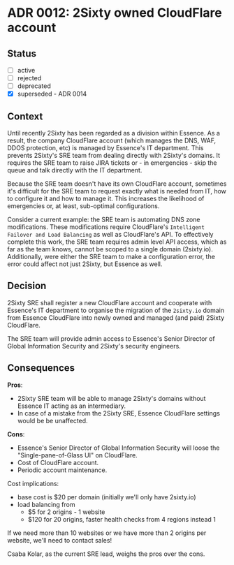 <!-- File format adr/adr-0000-project-keyword-YYYY-MM-DD.md -->

# ADR 0012: 2Sixty owned CloudFlare account

## Status

- [ ] active
- [ ] rejected
- [ ] deprecated
- [x] superseded - ADR 0014

## Context

Until recently 2Sixty has been regarded as a division within Essence.  As a result, the company CloudFlare account (which manages the DNS, WAF, DDOS protection, etc) is managed by Essence's IT department.  This prevents 2Sixty's SRE team from dealing directly with 2Sixty's domains.  It requires the SRE team to raise JIRA tickets or - in emergencies - skip the queue and talk directly with the IT department.

Because the SRE team doesn't have its own CloudFlare account, sometimes it's difficult for the SRE team to request exactly what is needed from IT, how to configure it and how to manage it.  This increases the likelihood of emergencies or, at least, sub-optimal configurations.

Consider a current example:  the SRE team is automating DNS zone modifications.  These modifications require CloudFlare's `Intelligent Failover and Load Balancing` as well as CloudFlare's API.  To effectively complete this work, the SRE team requires admin level API access, which as far as the team knows, cannot be scoped to a single domain (2sixty.io).  Additionally, were either the SRE team to make a configuration error, the error could affect not just 2Sixty, but Essence as well.

## Decision

2Sixty SRE shall register a new CloudFlare account and cooperate with Essence's IT department to organise the migration of the `2sixty.io` domain from Essence CloudFlare into newly owned and managed (and paid) 2Sixty CloudFlare.

The SRE team will provide admin access to Essence's Senior Director of Global Information Security and 2Sixty's security engineers.

## Consequences

__Pros__:

- 2Sixty SRE team will be able to manage 2Sixty's domains without Essence IT acting as an intermediary.
- In case of a mistake from the 2Sixty SRE, Essence CloudFlare settings would be be unaffected.

__Cons__:

- Essence's Senior Director of Global Information Security will loose the "Single-pane-of-Glass UI" on CloudFlare.
- Cost of CloudFlare account.
- Periodic account maintenance.

Cost implications:

- base cost is $20 per domain (initially we'll only have 2sixty.io)
- load balancing from
  - $5 for 2 origins - 1 website
  - $120 for 20 origins, faster health checks from 4 regions instead 1

If we need more than 10 websites or we have more than 2 origins per website, we'll need to contact sales!

Csaba Kolar, as the current SRE lead, weighs the pros over the cons.
